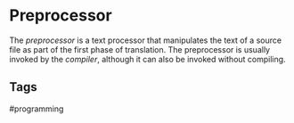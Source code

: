 # Preprocessor 

The *preprocessor* is a text processor that manipulates the text of a source file as part of the first phase of translation. The preprocessor is usually invoked by the *compiler*, although it can also be invoked without compiling.  

## Tags
#programming 
